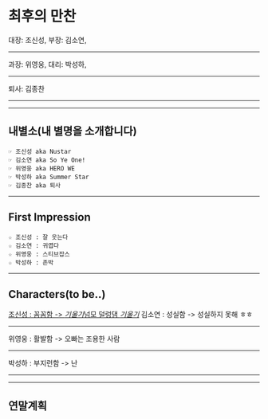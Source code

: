 
# 최후의 만찬

대장: 조신성, 부장: 김소연,<hr/>
과장: 위영웅, 대리: 박성하,<hr/>
퇴사: 김종찬<hr/>

---
## 내별소(내 별명을 소개합니다)
	☞ 조신성 aka Nustar
	☞ 김소연 aka So Ye One!
	☞ 위영웅 aka HERO WE
	☞ 박성하 aka Summer Star
	☞ 김종찬 aka 퇴사


---

## First Impression

	☆ 조신성 : 잘 웃는다
	☆ 김소연 : 귀엽다
	☆ 위영웅 : 스티브잡스
	☆ 박성하 : 존박
	
	
---

## Characters(to be..)
<u>조신성 : 꼼꼼함 ->  *기울기*넘모 덜렁댐 *기울기*</u>
김소연 : 성실함 -> 성실하지 못해 ㅎㅎ<hr/>
위영웅 : 활발함 -> 오빠는 조용한 사람<hr/>
박성하 : 부지런함 -> 난 <hr/>

---

## 연말계획

